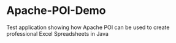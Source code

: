 Apache-POI-Demo
===============

Test application showing how Apache POI can be used to create professional Excel Spreadsheets in Java
